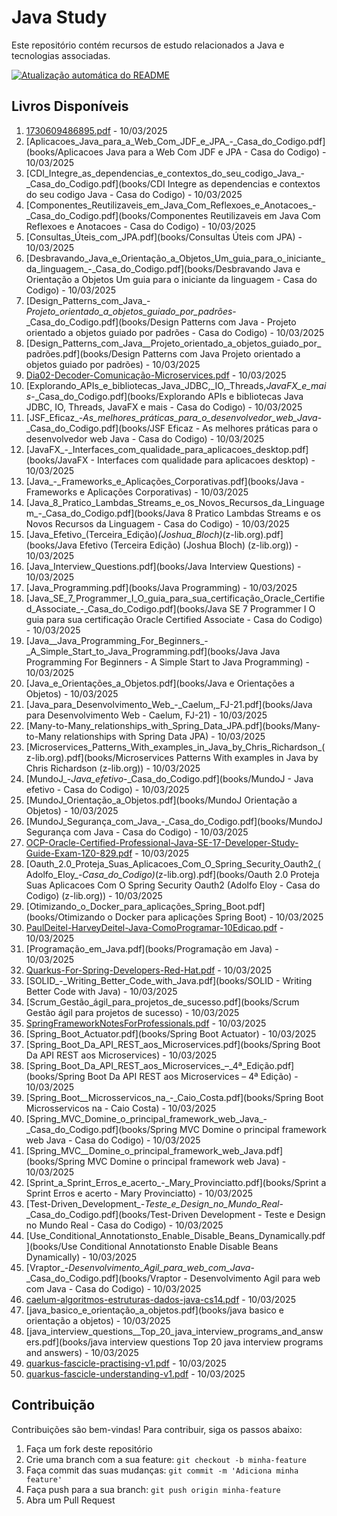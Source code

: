 # Java Study

Este repositório contém recursos de estudo relacionados a Java e tecnologias associadas.

[![Atualização automática do README](https://github.com/maxsonferovante/java-study/actions/workflows/main.yml/badge.svg?event=workflow_dispatch)](https://github.com/maxsonferovante/java-study/actions/workflows/main.yml)

## Livros Disponíveis

1. [1730609486895.pdf](books/1730609486895) - 10/03/2025
2. [Aplicacoes_Java_para_a_Web_Com_JDF_e_JPA_-_Casa_do_Codigo.pdf](books/Aplicacoes Java para a Web Com JDF e JPA - Casa do Codigo) - 10/03/2025
3. [CDI_Integre_as_dependencias_e_contextos_do_seu_codigo_Java_-_Casa_do_Codigo.pdf](books/CDI Integre as dependencias e contextos do seu codigo Java - Casa do Codigo) - 10/03/2025
4. [Componentes_Reutilizaveis_em_Java_Com_Reflexoes_e_Anotacoes_-_Casa_do_Codigo.pdf](books/Componentes Reutilizaveis em Java Com Reflexoes e Anotacoes - Casa do Codigo) - 10/03/2025
5. [Consultas_Úteis_com_JPA.pdf](books/Consultas Úteis com JPA) - 10/03/2025
6. [Desbravando_Java_e_Orientação_a_Objetos_Um_guia_para_o_iniciante_da_linguagem_-_Casa_do_Codigo.pdf](books/Desbravando Java e Orientação a Objetos Um guia para o iniciante da linguagem - Casa do Codigo) - 10/03/2025
7. [Design_Patterns_com_Java_-_Projeto_orientado_a_objetos_guiado_por_padrões_-_Casa_do_Codigo.pdf](books/Design Patterns com Java - Projeto orientado a objetos guiado por padrões - Casa do Codigo) - 10/03/2025
8. [Design_Patterns_com_Java__Projeto_orientado_a_objetos_guiado_por_padrões.pdf](books/Design Patterns com Java  Projeto orientado a objetos guiado por padrões) - 10/03/2025
9. [Dia02-Decoder-Comunicação-Microservices.pdf](books/Dia02-Decoder-Comunicação-Microservices) - 10/03/2025
10. [Explorando_APIs_e_bibliotecas_Java_JDBC,_IO,_Threads,_JavaFX_e_mais_-_Casa_do_Codigo.pdf](books/Explorando APIs e bibliotecas Java JDBC, IO, Threads, JavaFX e mais - Casa do Codigo) - 10/03/2025
11. [JSF_Eficaz_-_As_melhores_práticas_para_o_desenvolvedor_web_Java_-_Casa_do_Codigo.pdf](books/JSF Eficaz - As melhores práticas para o desenvolvedor web Java - Casa do Codigo) - 10/03/2025
12. [JavaFX_-_Interfaces_com_qualidade_para_aplicacoes_desktop.pdf](books/JavaFX - Interfaces com qualidade para aplicacoes desktop) - 10/03/2025
13. [Java_-_Frameworks_e_Aplicações_Corporativas.pdf](books/Java - Frameworks e Aplicações Corporativas) - 10/03/2025
14. [Java_8_Pratico_Lambdas_Streams_e_os_Novos_Recursos_da_Linguagem_-_Casa_do_Codigo.pdf](books/Java 8 Pratico Lambdas Streams e os Novos Recursos da Linguagem - Casa do Codigo) - 10/03/2025
15. [Java_Efetivo_(Terceira_Edição)_(Joshua_Bloch)_(z-lib.org).pdf](books/Java Efetivo (Terceira Edição) (Joshua Bloch) (z-lib.org)) - 10/03/2025
16. [Java_Interview_Questions.pdf](books/Java Interview Questions) - 10/03/2025
17. [Java_Programming.pdf](books/Java Programming) - 10/03/2025
18. [Java_SE_7_Programmer_I_O_guia_para_sua_certificação_Oracle_Certified_Associate_-_Casa_do_Codigo.pdf](books/Java SE 7 Programmer I O guia para sua certificação Oracle Certified Associate - Casa do Codigo) - 10/03/2025
19. [Java__Java_Programming_For_Beginners_-_A_Simple_Start_to_Java_Programming.pdf](books/Java  Java Programming For Beginners - A Simple Start to Java Programming) - 10/03/2025
20. [Java_e_Orientações_a_Objetos.pdf](books/Java e Orientações a Objetos) - 10/03/2025
21. [Java_para_Desenvolvimento_Web_-_Caelum,_FJ-21.pdf](books/Java para Desenvolvimento Web - Caelum, FJ-21) - 10/03/2025
22. [Many-to-Many_relationships_with_Spring_Data_JPA.pdf](books/Many-to-Many relationships with Spring Data JPA) - 10/03/2025
23. [Microservices_Patterns_With_examples_in_Java_by_Chris_Richardson_(z-lib.org).pdf](books/Microservices Patterns With examples in Java by Chris Richardson (z-lib.org)) - 10/03/2025
24. [MundoJ_-_Java_efetivo_-_Casa_do_Codigo.pdf](books/MundoJ - Java efetivo - Casa do Codigo) - 10/03/2025
25. [MundoJ_Orientação_a_Objetos.pdf](books/MundoJ Orientação a Objetos) - 10/03/2025
26. [MundoJ_Segurança_com_Java_-_Casa_do_Codigo.pdf](books/MundoJ Segurança com Java - Casa do Codigo) - 10/03/2025
27. [OCP-Oracle-Certified-Professional-Java-SE-17-Developer-Study-Guide-Exam-1Z0-829.pdf](books/OCP-Oracle-Certified-Professional-Java-SE-17-Developer-Study-Guide-Exam-1Z0-829) - 10/03/2025
28. [Oauth_2.0_Proteja_Suas_Aplicacoes_Com_O_Spring_Security_Oauth2_(Adolfo_Eloy_-_Casa_do_Codigo)_(z-lib.org).pdf](books/Oauth 2.0 Proteja Suas Aplicacoes Com O Spring Security Oauth2 (Adolfo Eloy - Casa do Codigo) (z-lib.org)) - 10/03/2025
29. [Otimizando_o_Docker_para_aplicações_Spring_Boot.pdf](books/Otimizando o Docker para aplicações Spring Boot) - 10/03/2025
30. [PaulDeitel-HarveyDeitel-Java-ComoProgramar-10Edicao.pdf](books/PaulDeitel-HarveyDeitel-Java-ComoProgramar-10Edicao) - 10/03/2025
31. [Programação_em_Java.pdf](books/Programação em Java) - 10/03/2025
32. [Quarkus-For-Spring-Developers-Red-Hat.pdf](books/Quarkus-For-Spring-Developers-Red-Hat) - 10/03/2025
33. [SOLID_-_Writing_Better_Code_with_Java.pdf](books/SOLID - Writing Better Code with Java) - 10/03/2025
34. [Scrum_Gestão_ágil_para_projetos_de_sucesso.pdf](books/Scrum Gestão ágil para projetos de sucesso) - 10/03/2025
35. [SpringFrameworkNotesForProfessionals.pdf](books/SpringFrameworkNotesForProfessionals) - 10/03/2025
36. [Spring_Boot_Actuator.pdf](books/Spring Boot Actuator) - 10/03/2025
37. [Spring_Boot_Da_API_REST_aos_Microservices.pdf](books/Spring Boot Da API REST aos Microservices) - 10/03/2025
38. [Spring_Boot_Da_API_REST_aos_Microservices_–_4ª_Edição.pdf](books/Spring Boot Da API REST aos Microservices – 4ª Edição) - 10/03/2025
39. [Spring_Boot__Microsservicos_na_-_Caio_Costa.pdf](books/Spring Boot  Microsservicos na - Caio Costa) - 10/03/2025
40. [Spring_MVC_Domine_o_principal_framework_web_Java_-_Casa_do_Codigo.pdf](books/Spring MVC Domine o principal framework web Java - Casa do Codigo) - 10/03/2025
41. [Spring_MVC__Domine_o_principal_framework_web_Java.pdf](books/Spring MVC  Domine o principal framework web Java) - 10/03/2025
42. [Sprint_a_Sprint_Erros_e_acerto_-_Mary_Provinciatto.pdf](books/Sprint a Sprint Erros e acerto - Mary Provinciatto) - 10/03/2025
43. [Test-Driven_Development_-_Teste_e_Design_no_Mundo_Real_-_Casa_do_Codigo.pdf](books/Test-Driven Development - Teste e Design no Mundo Real - Casa do Codigo) - 10/03/2025
44. [Use_Conditional_Annotationsto_Enable_Disable_Beans_Dynamically.pdf](books/Use Conditional Annotationsto Enable Disable Beans Dynamically) - 10/03/2025
45. [Vraptor_-_Desenvolvimento_Agil_para_web_com_Java_-_Casa_do_Codigo.pdf](books/Vraptor - Desenvolvimento Agil para web com Java - Casa do Codigo) - 10/03/2025
46. [caelum-algoritmos-estruturas-dados-java-cs14.pdf](books/caelum-algoritmos-estruturas-dados-java-cs14) - 10/03/2025
47. [java_basico_e_orientação_a_objetos.pdf](books/java basico e orientação a objetos) - 10/03/2025
48. [java_interview_questions__Top_20_java_interview_programs_and_answers.pdf](books/java interview questions  Top 20 java interview programs and answers) - 10/03/2025
49. [quarkus-fascicle-practising-v1.pdf](books/quarkus-fascicle-practising-v1) - 10/03/2025
50. [quarkus-fascicle-understanding-v1.pdf](books/quarkus-fascicle-understanding-v1) - 10/03/2025

## Contribuição

Contribuições são bem-vindas! Para contribuir, siga os passos abaixo:

1. Faça um fork deste repositório
2. Crie uma branch com a sua feature: `git checkout -b minha-feature`
3. Faça commit das suas mudanças: `git commit -m 'Adiciona minha feature'`
4. Faça push para a sua branch: `git push origin minha-feature`
5. Abra um Pull Request

